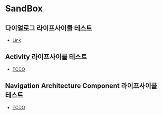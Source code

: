 # SandBox

## 다이얼로그 라이프사이클 테스트
* [Link](https://github.com/gyooha/SandBox/wiki/Dialog-%EB%9D%BC%EC%9D%B4%ED%94%84%EC%82%AC%EC%9D%B4%ED%81%B4-%ED%85%8C%EC%8A%A4%ED%8A%B8)
## Activity 라이프사이클 테스트
* [TODO](#)
## Navigation Architecture Component 라이프사이클 테스트
* [TODO](#)
